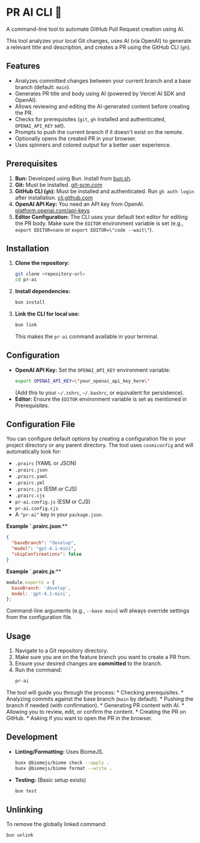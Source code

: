 # PR AI CLI 🤖

A command-line tool to automate GitHub Pull Request creation using AI.

This tool analyzes your local Git changes, uses AI (via OpenAI) to generate a relevant title and description, and creates a PR using the GitHub CLI (`gh`).

## Features

*   Analyzes committed changes between your current branch and a base branch (default: `main`).
*   Generates PR title and body using AI (powered by Vercel AI SDK and OpenAI).
*   Allows reviewing and editing the AI-generated content before creating the PR.
*   Checks for prerequisites (`git`, `gh` installed and authenticated, `OPENAI_API_KEY` set).
*   Prompts to push the current branch if it doesn\'t exist on the remote.
*   Optionally opens the created PR in your browser.
*   Uses spinners and colored output for a better user experience.

## Prerequisites

1.  **Bun:** Developed using Bun. Install from [bun.sh](https://bun.sh/).
2.  **Git:** Must be installed. [git-scm.com](https://git-scm.com/)
3.  **GitHub CLI (`gh`):** Must be installed and authenticated. Run `gh auth login` after installation. [cli.github.com](https://cli.github.com/)
4.  **OpenAI API Key:** You need an API key from OpenAI. [platform.openai.com/api-keys](https://platform.openai.com/api-keys)
5.  **Editor Configuration:** The CLI uses your default text editor for editing the PR body. Make sure the `EDITOR` environment variable is set (e.g., `export EDITOR=nano` or `export EDITOR=\"code --wait\"`).

## Installation

1.  **Clone the repository:**
    ```bash
    git clone <repository-url>
    cd pr-ai
    ```
2.  **Install dependencies:**
    ```bash
    bun install
    ```
3.  **Link the CLI for local use:**
    ```bash
    bun link
    ```
    This makes the `pr-ai` command available in your terminal.

## Configuration

*   **OpenAI API Key:** Set the `OPENAI_API_KEY` environment variable:
    ```bash
    export OPENAI_API_KEY=\"your_openai_api_key_here\"
    ```
    (Add this to your `~/.zshrc`, `~/.bashrc`, or equivalent for persistence).
*   **Editor:** Ensure the `EDITOR` environment variable is set as mentioned in Prerequisites.

## Configuration File

You can configure default options by creating a configuration file in your project directory or any parent directory. The tool uses `cosmiconfig` and will automatically look for:

*   `.prairc` (YAML or JSON)
*   `.prairc.json`
*   `.prairc.yaml`
*   `.prairc.yml`
*   `.prairc.js` (ESM or CJS)
*   `.prairc.cjs`
*   `pr-ai.config.js` (ESM or CJS)
*   `pr-ai.config.cjs`
*   A `"pr-ai"` key in your `package.json`.

**Example `.prairc.json**:**

```json
{
  "baseBranch": "develop",
  "model": "gpt-4.1-mini",
  "skipConfirmations": false
}
```

**Example `.prairc.js**:**

```javascript
module.exports = {
  baseBranch: 'develop',
  model: 'gpt-4.1-mini',
};
```

Command-line arguments (e.g., `--base main`) will always override settings from the configuration file.

## Usage

1.  Navigate to a Git repository directory.
2.  Make sure you are on the feature branch you want to create a PR from.
3.  Ensure your desired changes are **committed** to the branch.
4.  Run the command:
    ```bash
    pr-ai
    ```

 The tool will guide you through the process:
    *   Checking prerequisites.
    *   Analyzing commits against the base branch (`main` by default).
    *   Pushing the branch if needed (with confirmation).
    *   Generating PR content with AI.
    *   Allowing you to review, edit, or confirm the content.
    *   Creating the PR on GitHub.
    *   Asking if you want to open the PR in the browser.

## Development

*   **Linting/Formatting:** Uses BiomeJS.
    ```bash
    bunx @biomejs/biome check --apply .
    bunx @biomejs/biome format --write .
    ```
*   **Testing:** (Basic setup exists)
    ```bash
    bun test
    ```

## Unlinking

To remove the globally linked command:

```bash
bun unlink
```

